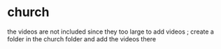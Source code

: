 # church

the videos are not included since they too large
to add videos ;
create a folder in the church folder and add the videos there

